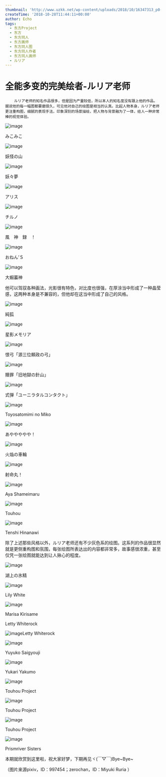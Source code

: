 ```yaml
---
thumbnail: 'http://www.uzkk.net/wp-content/uploads/2018/10/16347313_p0-825x510.jpg'
createTime: '2018-10-28T11:44:11+00:00'
author: Echo
tags:
  - 东方Project
  - 东方
  - 东方同人
  - 东方画师
  - 东方同人图
  - 东方同人作者
  - 东方同人画师
  - ルリア
---
```


# 全能多变的完美绘者-ルリア老师

		ルリア老师的知名作品很多，但是因为产量较低，所以本人的知名度没有跟上他的作品。据说他的每一幅图都要磨很久，可见他对自己的绘图是相当的认真。比起人物本身，ルリア老师更注重构图，细腻的表现手法，印象深刻的场景描绘，把人物与背景融为了一体，给人一种非常棒的视觉体验。

![image](http://www.uzkk.net/wp-content/uploads/2018/10/15477785_p0-707x1024.jpg)

みこみこ

![image](http://www.uzkk.net/wp-content/uploads/2018/10/17264379_p0-1024x585.jpg)

妖怪の山

![image](http://www.uzkk.net/wp-content/uploads/2018/10/20186464_p0-724x1024.jpg)

妖々夢

![image](http://www.uzkk.net/wp-content/uploads/2018/10/23969348_p0-1024x751.jpg)

アリス

![image](http://www.uzkk.net/wp-content/uploads/2018/10/17264271_p0.jpg)

チルノ

![image](http://www.uzkk.net/wp-content/uploads/2018/10/16347313_p0-1024x724.jpg)

風　神　録　！

![image](http://www.uzkk.net/wp-content/uploads/2018/10/10957861_p0-1-1024x591.jpg)

おねん’Ｓ

![image](http://www.uzkk.net/wp-content/uploads/2018/10/13338753_p0-774x1024.jpg)

大蝦蟇神

他可以驾驭各种画法，光影很有特色，对比度也很强，在厚涂当中形成了一种晶莹感，这两种本身是不兼容的，但他却在这当中形成了自己的风格。

![image](http://www.uzkk.net/wp-content/uploads/2018/10/58277323_p0.png)

純狐

![image](http://www.uzkk.net/wp-content/uploads/2018/10/35904383_p0-1-1024x516.jpg)

星影メモリア

![image](http://www.uzkk.net/wp-content/uploads/2018/10/12490153_p0.jpg)

恨弓「源三位頼政の弓」

![image](http://www.uzkk.net/wp-content/uploads/2018/10/54297201_p0.jpg)

贖罪「旧地獄の針山」

![image](http://www.uzkk.net/wp-content/uploads/2018/10/58250973_p0.jpg)

式弾「ユーニラタルコンタクト」

![image](http://www.uzkk.net/wp-content/uploads/2018/10/Toyosatomimi-no-Miko-1024x518.jpg)

Toyosatomimi no Miko

![image](http://www.uzkk.net/wp-content/uploads/2018/10/10207828_p0-757x1024.jpg)

あややややや！

![image](http://www.uzkk.net/wp-content/uploads/2018/10/12490103_p0.jpg)

火焔の車輪

![image](http://www.uzkk.net/wp-content/uploads/2018/10/68677547_p0.png)

射命丸！

![image](http://www.uzkk.net/wp-content/uploads/2018/10/Aya-Shameimaru-739x1024.jpg)

Aya Shameimaru

![image](http://www.uzkk.net/wp-content/uploads/2018/10/Touhou.full_.1173758.jpg)

Touhou

![image](http://www.uzkk.net/wp-content/uploads/2018/10/Tenshi-Hinanawi-720x1024.jpg)

Tenshi Hinanawi

除了上述那些风格以外，ルリア老师还有不少灰色系的绘图。这系列的作品很显然就是更侧重构图和氛围，每张绘图所表达出的内容都非常多，故事感很浓重，甚至仅凭一张绘图就能达到让人揪心的程度。

![image](http://www.uzkk.net/wp-content/uploads/2018/10/10269239_p0-731x1024.jpg)

湖上の氷精

![image](http://www.uzkk.net/wp-content/uploads/2018/10/Lily-White-1024x708.jpg)

Lily White

![image](http://www.uzkk.net/wp-content/uploads/2018/10/Marisa-Kirisame-1024x719.jpg)

Marisa Kirisame

Letty Whiterock

![image](http://www.uzkk.net/wp-content/uploads/2018/10/Letty-Whiterock-718x1024.jpg)Letty Whiterock

![image](http://www.uzkk.net/wp-content/uploads/2018/10/Yuyuko-Saigyouji-1024x732.jpg)

Yuyuko Saigyouji

![image](http://www.uzkk.net/wp-content/uploads/2018/10/8a650d10b912c8fc97cff015fd039245d788211c-1024x733.jpg)

Yukari Yakumo

![image](http://www.uzkk.net/wp-content/uploads/2018/10/a48e7ea85edf8db13d702fb80823dd54544e74fb-1024x717.jpg)

Touhou Project

![image](http://www.uzkk.net/wp-content/uploads/2018/10/f29548087bf40ad1b3fce33d562c11dfabeccec7-1024x711.jpg)

Touhou Project

![image](http://www.uzkk.net/wp-content/uploads/2018/10/Touhou-Project-1024x576.jpg)

Touhou Project

![image](http://www.uzkk.net/wp-content/uploads/2018/10/Prismriver-Sisters-1024x706.jpg)

Prismriver Sisters

本期就欣赏到这里啦，祝大家好梦，下期再见ヾ(￣▽￣)Bye~Bye~

（图片来源pixiv，ID：997454；zerochan，ID：Miyuki Ruria ）
